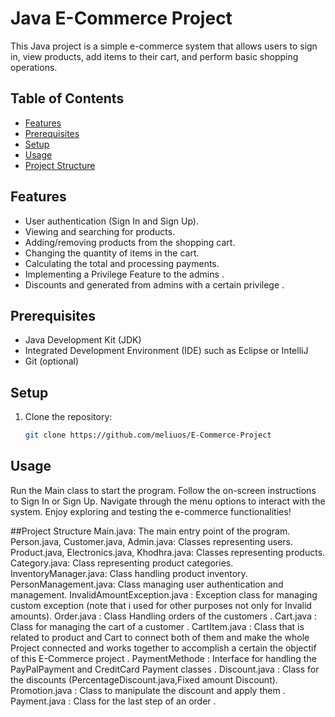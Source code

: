 # Java E-Commerce Project

This Java project is a simple e-commerce system that allows users to sign in, view products, add items to their cart, and perform basic shopping operations.

## Table of Contents

- [Features](#features)
- [Prerequisites](#prerequisites)
- [Setup](#setup)
- [Usage](#usage)
- [Project Structure](#project-structure)

## Features

- User authentication (Sign In and Sign Up).
- Viewing and searching for products.
- Adding/removing products from the shopping cart.
- Changing the quantity of items in the cart.
- Calculating the total and processing payments.
- Implementing a Privilege Feature to the admins .
- Discounts and generated from admins with a certain privilege .

## Prerequisites

- Java Development Kit (JDK)
- Integrated Development Environment (IDE) such as Eclipse or IntelliJ
- Git (optional)

## Setup

1. Clone the repository:

   ```bash
   git clone https://github.com/meliuos/E-Commerce-Project
## Usage
Run the Main class to start the program.
Follow the on-screen instructions to Sign In or Sign Up.
Navigate through the menu options to interact with the system.
Enjoy exploring and testing the e-commerce functionalities!

##Project Structure
Main.java: The main entry point of the program.
Person.java, Customer.java, Admin.java: Classes representing users.
Product.java, Electronics.java, Khodhra.java: Classes representing products.
Category.java: Class representing product categories.
InventoryManager.java: Class handling product inventory.
PersonManagement.java: Class managing user authentication and management.
InvalidAmountException.java : Exception class for managing custom exception (note that i used for other purposes not only for Invalid amounts).
Order.java : Class Handling orders of the customers .
Cart.java : Class for managing the cart of a customer .
CartItem.java : Class that is related to product and Cart to connect both of them and make the whole Project connected and works together to accomplish a certain the objectif of this E-Commerce project .
PaymentMethode : Interface for handling the PayPalPayment and CreditCard Payment classes .
Discount.java : Class for the discounts (PercentageDiscount.java,Fixed amount Discount).
Promotion.java : Class to manipulate the discount and apply them .
Payment.java : Class for the last step of an order .

